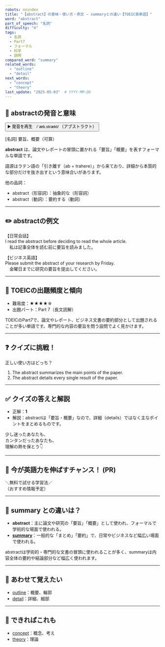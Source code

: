 ```yaml
---
robots: noindex
title: "【abstract】の意味・使い方・例文 ― summaryとの違い【TOEIC英単語】"
word: "abstract"
part_of_speech: "名詞"
difficulty: "4"
tags:
  - 名詞
  - Part7
  - フォーマル
  - 科学
  - 説明
compared_word: "summary"
related_words:
  - "outline"
  - "detail"
next_words:
  - "concept"
  - "theory"
last_update: "2025-05-03"  # YYYY-MM-DD
---
```


## 🔰 abstractの発音と意味

<button class="play-audio" onclick="playTTS('abstract')">
  <span class="play-audio-main">
    ▶️ 発音を再生　/ˈæb.strækt/
  </span>
  <span class="play-audio-sub">
    （アブストラクト）
  </span>
</button>

[名詞] 要旨、概要（可算）

**abstract** は、論文やレポートの冒頭に置かれる「要旨」「概要」を表すフォーマルな単語です。

語源はラテン語の「引き離す（ab + trahere）」から来ており、詳細から本質的な部分だけを抜き出すという意味合いがあります。

他の品詞：  
- abstract（形容詞）：抽象的な（形容詞）
- abstract（動詞）：要約する（動詞）

---

## ✏️ abstractの例文

【日常会話】  
I read the abstract before deciding to read the whole article.  
　私は記事全体を読む前に要旨を読みました。

【ビジネス英語】  
Please submit the abstract of your research by Friday.  
　金曜日までに研究の要旨を提出してください。

---

## 🎯 TOEICの出題頻度と傾向

- 難易度：★★★★☆
- 出題パート：Part 7（長文読解）

TOEICのPart7で、論文やレポート、ビジネス文書の要約部分として出題されることが多い単語です。専門的な内容の要旨を問う設問でよく見かけます。

---

## ❓ クイズに挑戦！

正しい使い方はどっち？

1. The abstract summarizes the main points of the paper.  
2. The abstract details every single result of the paper.

---

## ✅ クイズの答えと解説

- 正解：**1**
- 解説：abstractは「要旨・概要」なので、詳細（details）ではなく主なポイントをまとめるものです。

少し迷ったあなたも、  
カンタンだったあなたも、  
理解の熱を保とう👇️

---

## 🚀 今が英語力を伸ばすチャンス！ (PR)

<div class="info-center">
＼無料で試せる学習法／<br>  
（おすすめ情報予定）
</div>

---

## 🤔  summary との違いは？

- **abstract**：主に論文や研究の「要旨」「概要」として使われ、フォーマルで学術的な場面で使われる。
- **[summary](/summary)**：一般的な「まとめ」「要約」で、日常やビジネスなど幅広い場面で使われる。

abstractは学術的・専門的な文書の冒頭に使われることが多く、summaryは内容全体の要約や結論部分など幅広く使われます。

---

## 🧩 あわせて覚えたい

- [outline](/outline)：概要、輪郭
- [detail](/detail)：詳細、細部

---

## 📖 できればこれも

- [concept](/concept)：概念、考え
- [theory](/theory)：理論

<!-- cvid: aid46_bid02 -->
